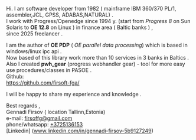 Hi.
I am software developer from 1982 ( mainframe IBM 360/370 PL/1, assembler,JCL, GPSS, ADABAS,NATURAL) .     
I work with Progress/Openedge since 1994 y. (start from *Progress 8* on Sun Solaris to **OE 12.8** on Linux ) in finance area ( Baltic banks ) ,   
 since 2025 freelancer .  
 
I am the author of **OE PDP** ( *OE parallel data processing*) which is based in windows/linux ipc api .   
Now based of this library work more than 10 services in 3 banks in Baltics .   
Also I created **pwh_gear** (progress webhandler gear) - tool for more easy use procedures/classes in PASOE .    
Github:    
<https://github.com/firsoft-fga/>  

   
I will be happy to share my experience and knowledge .

Best regards ,   
Gennadi Firsov ( location Tallinn,Estonia)    
        e-mail: <firsoffg@gmail.com>   
phone/whatsapp: <a href="https://wa.me/3725136153">+3725136153</a>     
[Linkedin] (www.linkedin.com/in/gennadi-firsov-5b9127249)


